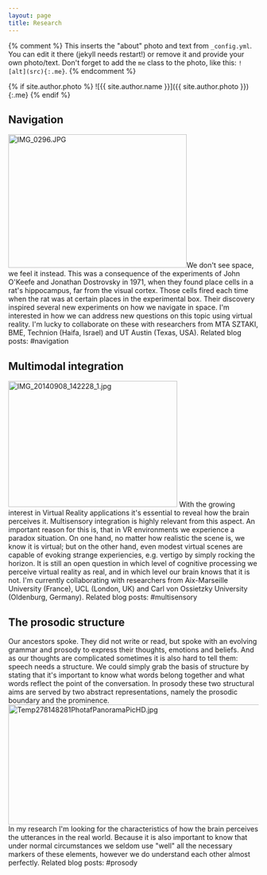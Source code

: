 ```yaml
---
layout: page
title: Research
---
```


{% comment %}
  This inserts the "about" photo and text from `_config.yml`.
  You can edit it there (jekyll needs restart!) or remove it and provide your own photo/text.
  Don't forget to add the `me` class to the photo, like this: `![alt](src){:.me}`.
{% endcomment %}

{% if site.author.photo %}
  ![{{ site.author.name }}]({{ site.author.photo }}){:.me}
{% endif %}


## Navigation

<img class="  wp-image-74 alignright" src="https://agostontorok.files.wordpress.com/2015/11/img_0296.jpg" alt="IMG_0296.JPG" width="359" height="269" />We don't see space, we feel it instead. This was a consequence of the experiments of John O'Keefe and Jonathan Dostrovsky in 1971, when they found place cells in a rat's hippocampus, far from the visual cortex. Those cells fired each time when the rat was at certain places in the experimental box. Their discovery inspired several new experiments on how we navigate in space. I'm interested in how we can address new questions on this topic using virtual reality. I'm lucky to collaborate on these with researchers from MTA SZTAKI, BME, Technion (Haifa, Israel) and UT Austin (Texas, USA). Related blog posts: #navigation

## Multimodal integration

<img class="  wp-image-72 alignright" src="https://agostontorok.files.wordpress.com/2015/11/img_20140908_142228_1.jpg" alt="IMG_20140908_142228_1.jpg" width="340" height="254" /> With the growing interest in Virtual Reality applications it's essential to reveal how the brain perceives it. Multisensory integration is highly relevant from this aspect. An important reason for this is, that in VR environments we experience a paradox situation. On one hand, no matter how realistic the scene is, we know it is virtual; but on the other hand, even modest virtual scenes are capable of evoking strange experiencies, e.g. vertigo by simply rocking the horizon. It is still an open question in which level of cognitive processing we perceive virtual reality as real, and in which level our brain knows that it is not. I'm currently collaborating with researchers from Aix-Marseille University (France), UCL (London, UK) and Carl von Ossietzky University (Oldenburg, Germany). Related blog posts: #multisensory

## The prosodic structure

Our ancestors spoke. They did not write or read, but spoke with an evolving grammar and prosody to express their thoughts, emotions and beliefs. And as our thoughts are complicated sometimes it is also hard to tell them: speech needs a structure. We could simply grab the basis of structure by stating that it's important to know what words belong together and what words reflect the point of the conversation. In prosody these two structural aims are served by two abstract representations, namely the prosodic boundary and the prominence. <img class="alignnone  wp-image-75" src="https://agostontorok.files.wordpress.com/2015/11/temp278148281photafpanoramapichd.jpg" alt="Temp278148281PhotafPanoramaPicHD.jpg" width="586" height="242" /> In my research I'm looking for the characteristics of how the brain perceives the utterances in the real world. Because it is also important to know that under normal circumstances we seldom use "well" all the necessary markers of these elements, however we do understand each other almost perfectly. Related blog posts: #prosody




